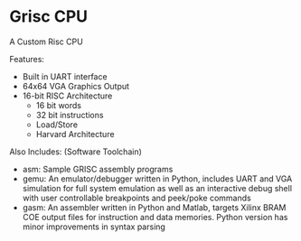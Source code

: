 # Grisc CPU
A Custom Risc CPU

Features:    

- Built in UART interface
- 64x64 VGA Graphics Output
- 16-bit RISC Architecture  
    - 16 bit words  
    - 32 bit instructions     
    - Load/Store  
    - Harvard Architecture   

Also Includes: (Software Toolchain)  
- asm: Sample GRISC assembly programs
- gemu: An emulator/debugger written in Python, includes UART and VGA simulation for full system emulation as well as an interactive debug shell with user controllable breakpoints and peek/poke commands
- gasm: An assembler written in Python and Matlab, targets Xilinx BRAM COE output files for instruction and data memories. Python version has minor improvements in syntax parsing

